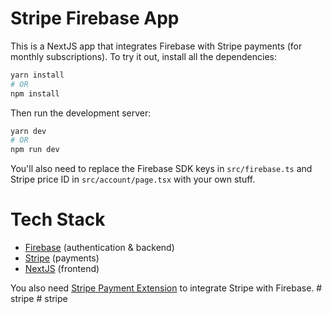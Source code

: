 # Stripe Firebase App

This is a NextJS app that integrates Firebase with Stripe payments (for monthly subscriptions). To try it out, install all the dependencies:

```bash
yarn install
# OR
npm install
```

Then run the development server:

```bash
yarn dev
# OR
npm run dev
```

You'll also need to replace the Firebase SDK keys in `src/firebase.ts` and Stripe price ID in `src/account/page.tsx` with your own stuff.

# Tech Stack

- [Firebase](https://firebase.google.com/) (authentication & backend)
- [Stripe](https://stripe.com/) (payments)
- [NextJS](https://nextjs.org/) (frontend)

You also need [Stripe Payment Extension](https://extensions.dev/extensions/stripe/firestore-stripe-payments) to integrate Stripe with Firebase.
#   s t r i p e  
 #   s t r i p e  
 